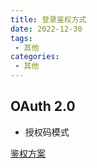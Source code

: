 ```yaml
---
title: 登录鉴权方式
date: 2022-12-30
tags:
 - 其他
categories: 
 - 其他
---
```


## OAuth 2.0

- 授权码模式

[鉴权方案](https://juejin.cn/post/7129298214959710244#heading-1)